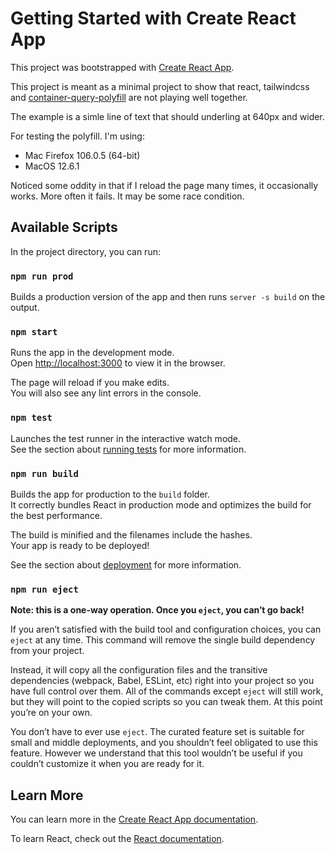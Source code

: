 # Getting Started with Create React App

This project was bootstrapped with [Create React App](https://github.com/facebook/create-react-app).

This project is meant as a minimal project to show that react, tailwindcss and [container-query-polyfill](https://cdn.jsdelivr.net/npm/container-query-polyfill@1/dist/container-query-polyfill.modern.js)
are not playing well together.

The example is a simle line of text that should underling at 640px and wider.

For testing the polyfill. I'm using:

- Mac Firefox 106.0.5 (64-bit)
- MacOS 12.6.1

Noticed some oddity in that if I reload the page many times, it occasionally works. More often it fails. It may be some race condition.

## Available Scripts

In the project directory, you can run:

### `npm run prod`

Builds a production version of the app and then runs `server -s build` on the output.

### `npm start`

Runs the app in the development mode.\
Open [http://localhost:3000](http://localhost:3000) to view it in the browser.

The page will reload if you make edits.\
You will also see any lint errors in the console.

### `npm test`

Launches the test runner in the interactive watch mode.\
See the section about [running tests](https://facebook.github.io/create-react-app/docs/running-tests) for more information.

### `npm run build`

Builds the app for production to the `build` folder.\
It correctly bundles React in production mode and optimizes the build for the best performance.

The build is minified and the filenames include the hashes.\
Your app is ready to be deployed!

See the section about [deployment](https://facebook.github.io/create-react-app/docs/deployment) for more information.

### `npm run eject`

**Note: this is a one-way operation. Once you `eject`, you can’t go back!**

If you aren’t satisfied with the build tool and configuration choices, you can `eject` at any time. This command will remove the single build dependency from your project.

Instead, it will copy all the configuration files and the transitive dependencies (webpack, Babel, ESLint, etc) right into your project so you have full control over them. All of the commands except `eject` will still work, but they will point to the copied scripts so you can tweak them. At this point you’re on your own.

You don’t have to ever use `eject`. The curated feature set is suitable for small and middle deployments, and you shouldn’t feel obligated to use this feature. However we understand that this tool wouldn’t be useful if you couldn’t customize it when you are ready for it.

## Learn More

You can learn more in the [Create React App documentation](https://facebook.github.io/create-react-app/docs/getting-started).

To learn React, check out the [React documentation](https://reactjs.org/).

